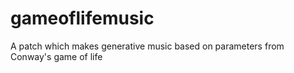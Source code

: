 gameoflifemusic
===============

A patch which makes generative music based on parameters from Conway's game of life